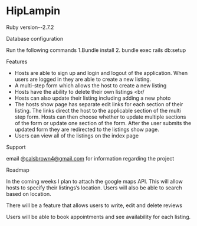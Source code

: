 # HipLampin
Ruby version--2.7.2

Database configuration

Run the following commands 1.Bundle install 2. bundle exec rails db:setup

Features

* Hosts are able to sign up and login and logout of the application. When users are logged in they are able to create a new listing. 
* A multi-step form which allows the host to create a new listing 
* Hosts have the ability to delete their own listings <br/
* Hosts can also update their listing including adding a new photo 
* The hosts show page has separate edit links for each section of their listing. The links direct the host to the applicable section of the multi step form. Hosts can then choose whether to update multiple sections of the form or update one section of the form. After the user submits the updated form they are redirected to the listings show page.
* Users can view all of the listings on the index page

Support

email @calsbrown4@gmail.com for information regarding the project

Roadmap

In the coming weeks I plan to attach the google maps API. This will allow hosts to specify their listings’s location. Users will also be able to search based on location.

There will be a feature that allows users to write, edit and delete reviews

Users will be able to book appointments and see availability for each listing.
